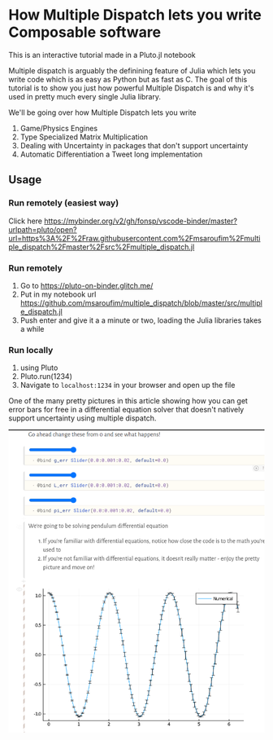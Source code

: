 # How Multiple Dispatch lets you write Composable software

This is an interactive tutorial made in a Pluto.jl notebook

Multiple dispatch is arguably the definining feature of Julia which lets you write code which is as easy as Python but as fast as C. The goal of this tutorial is to show you just how powerful Multiple Dispatch is and why it's used in pretty much every single Julia library.

We'll be going over how Multiple Dispatch lets you write
1. Game/Physics Engines
2. Type Specialized Matrix Multiplication
3. Dealing with Uncertainty in packages that don't support uncertainty
4. Automatic Differentiation a Tweet long implementation

## Usage

### Run remotely (easiest way)
Click here https://mybinder.org/v2/gh/fonsp/vscode-binder/master?urlpath=pluto/open?url=https%3A%2F%2Fraw.githubusercontent.com%2Fmsaroufim%2Fmultiple_dispatch%2Fmaster%2Fsrc%2Fmultiple_dispatch.jl

### Run remotely
1. Go to https://pluto-on-binder.glitch.me/
2. Put in my notebook url https://github.com/msaroufim/multiple_dispatch/blob/master/src/multiple_dispatch.jl
3. Push enter and give it a a minute or two, loading the Julia libraries takes a while

### Run locally

1. using Pluto
2. Pluto.run(1234)
3. Navigate to ```localhost:1234``` in your browser and open up the file


One of the many pretty pictures in this article showing how you can get error bars for free in a differential equation solver that doesn't natively support uncertainty using multiple dispatch.

![Capture.PNG](Capture.PNG)
